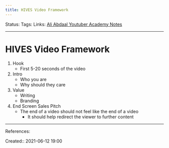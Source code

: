 ```yaml
---
title: HIVES Video Framework
---
```

Status:
Tags: 
Links: [Ali Abdaal Youtuber Academy Notes](out/ali-abdaal-youtuber-academy-notes.md)
___
# HIVES Video Framework
1. Hook
	- First 5-20 seconds of the video
2. Intro
	- Who you are
	- Why should they care
3. Value
	- Writing
	- Branding
4. End Screen Sales Pitch
	- The end of a video should not feel like the end of a video
		- It should help redirect the viewer to further content
___
References:

Created:: 2021-06-12 19:00